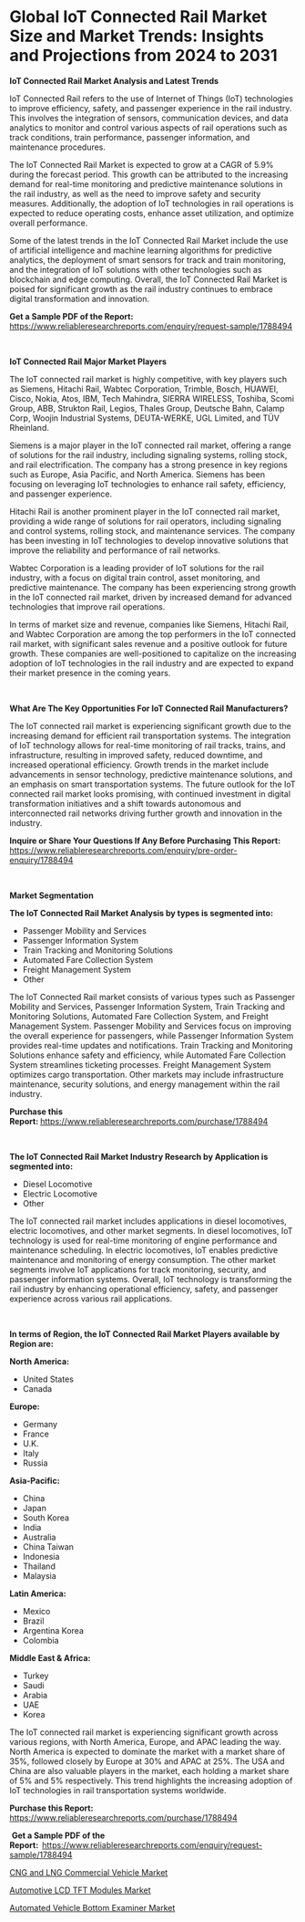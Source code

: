 <p><h1>Global IoT Connected Rail Market Size and Market Trends: Insights and Projections from 2024 to 2031</h1></p><p><strong>IoT Connected Rail Market Analysis and Latest Trends</strong></p>
<p><p>IoT Connected Rail refers to the use of Internet of Things (IoT) technologies to improve efficiency, safety, and passenger experience in the rail industry. This involves the integration of sensors, communication devices, and data analytics to monitor and control various aspects of rail operations such as track conditions, train performance, passenger information, and maintenance procedures.</p><p>The IoT Connected Rail Market is expected to grow at a CAGR of 5.9% during the forecast period. This growth can be attributed to the increasing demand for real-time monitoring and predictive maintenance solutions in the rail industry, as well as the need to improve safety and security measures. Additionally, the adoption of IoT technologies in rail operations is expected to reduce operating costs, enhance asset utilization, and optimize overall performance.</p><p>Some of the latest trends in the IoT Connected Rail Market include the use of artificial intelligence and machine learning algorithms for predictive analytics, the deployment of smart sensors for track and train monitoring, and the integration of IoT solutions with other technologies such as blockchain and edge computing. Overall, the IoT Connected Rail Market is poised for significant growth as the rail industry continues to embrace digital transformation and innovation.</p></p>
<p><strong>Get a Sample PDF of the Report:&nbsp;</strong> <a href="https://www.reliableresearchreports.com/enquiry/request-sample/1788494">https://www.reliableresearchreports.com/enquiry/request-sample/1788494</a></p>
<p>&nbsp;</p>
<p><strong>IoT Connected Rail Major Market Players</strong></p>
<p><p>The IoT connected rail market is highly competitive, with key players such as Siemens, Hitachi Rail, Wabtec Corporation, Trimble, Bosch, HUAWEI, Cisco, Nokia, Atos, IBM, Tech Mahindra, SIERRA WIRELESS, Toshiba, Scomi Group, ABB, Strukton Rail, Legios, Thales Group, Deutsche Bahn, Calamp Corp, Woojin Industrial Systems, DEUTA-WERKE, UGL Limited, and TÜV Rheinland.</p><p>Siemens is a major player in the IoT connected rail market, offering a range of solutions for the rail industry, including signaling systems, rolling stock, and rail electrification. The company has a strong presence in key regions such as Europe, Asia Pacific, and North America. Siemens has been focusing on leveraging IoT technologies to enhance rail safety, efficiency, and passenger experience.</p><p>Hitachi Rail is another prominent player in the IoT connected rail market, providing a wide range of solutions for rail operators, including signaling and control systems, rolling stock, and maintenance services. The company has been investing in IoT technologies to develop innovative solutions that improve the reliability and performance of rail networks.</p><p>Wabtec Corporation is a leading provider of IoT solutions for the rail industry, with a focus on digital train control, asset monitoring, and predictive maintenance. The company has been experiencing strong growth in the IoT connected rail market, driven by increased demand for advanced technologies that improve rail operations.</p><p>In terms of market size and revenue, companies like Siemens, Hitachi Rail, and Wabtec Corporation are among the top performers in the IoT connected rail market, with significant sales revenue and a positive outlook for future growth. These companies are well-positioned to capitalize on the increasing adoption of IoT technologies in the rail industry and are expected to expand their market presence in the coming years.</p></p>
<p>&nbsp;</p>
<p><strong>What Are The Key Opportunities For IoT Connected Rail Manufacturers?</strong></p>
<p><p>The IoT connected rail market is experiencing significant growth due to the increasing demand for efficient rail transportation systems. The integration of IoT technology allows for real-time monitoring of rail tracks, trains, and infrastructure, resulting in improved safety, reduced downtime, and increased operational efficiency. Growth trends in the market include advancements in sensor technology, predictive maintenance solutions, and an emphasis on smart transportation systems. The future outlook for the IoT connected rail market looks promising, with continued investment in digital transformation initiatives and a shift towards autonomous and interconnected rail networks driving further growth and innovation in the industry.</p></p>
<p><strong>Inquire or Share Your Questions If Any Before Purchasing This Report:</strong> <a href="https://www.reliableresearchreports.com/enquiry/pre-order-enquiry/1788494">https://www.reliableresearchreports.com/enquiry/pre-order-enquiry/1788494</a></p>
<p>&nbsp;</p>
<p><strong>Market Segmentation</strong></p>
<p><strong>The IoT Connected Rail Market Analysis by types is segmented into:</strong></p>
<p><ul><li>Passenger Mobility and Services</li><li>Passenger Information System</li><li>Train Tracking and Monitoring Solutions</li><li>Automated Fare Collection System</li><li>Freight Management System</li><li>Other</li></ul></p>
<p><p>The IoT Connected Rail market consists of various types such as Passenger Mobility and Services, Passenger Information System, Train Tracking and Monitoring Solutions, Automated Fare Collection System, and Freight Management System. Passenger Mobility and Services focus on improving the overall experience for passengers, while Passenger Information System provides real-time updates and notifications. Train Tracking and Monitoring Solutions enhance safety and efficiency, while Automated Fare Collection System streamlines ticketing processes. Freight Management System optimizes cargo transportation. Other markets may include infrastructure maintenance, security solutions, and energy management within the rail industry.</p></p>
<p><strong>Purchase this Report:&nbsp;</strong><a href="https://www.reliableresearchreports.com/purchase/1788494">https://www.reliableresearchreports.com/purchase/1788494</a></p>
<p>&nbsp;</p>
<p><strong>The IoT Connected Rail Market Industry Research by Application is segmented into:</strong></p>
<p><ul><li>Diesel Locomotive</li><li>Electric Locomotive</li><li>Other</li></ul></p>
<p><p>The IoT connected rail market includes applications in diesel locomotives, electric locomotives, and other market segments. In diesel locomotives, IoT technology is used for real-time monitoring of engine performance and maintenance scheduling. In electric locomotives, IoT enables predictive maintenance and monitoring of energy consumption. The other market segments involve IoT applications for track monitoring, security, and passenger information systems. Overall, IoT technology is transforming the rail industry by enhancing operational efficiency, safety, and passenger experience across various rail applications.</p></p>
<p>&nbsp;</p>
<p><strong>In terms of Region, the IoT Connected Rail Market Players available by Region are:</strong></p>
<p>
    <p> <strong> North America: </strong>
        <ul>
            <li>United States</li>
            <li>Canada</li>
        </ul>
        </p> 
    <p> <strong> Europe: </strong>
        <ul>
            <li>Germany</li>
            <li>France</li>
            <li>U.K.</li>
            <li>Italy</li>
            <li>Russia</li>
        </ul>
        </p> 
    <p> <strong> Asia-Pacific: </strong>
        <ul>
            <li>China</li>
            <li>Japan</li>
            <li>South Korea</li>
            <li>India</li>
            <li>Australia</li>
            <li>China Taiwan</li>
            <li>Indonesia</li>
            <li>Thailand</li>
            <li>Malaysia</li>
        </ul>
        </p> 
    <p> <strong> Latin America: </strong>
        <ul>
            <li>Mexico</li>
            <li>Brazil</li>
            <li>Argentina Korea</li>
            <li>Colombia</li>
        </ul>
        </p> 
    <p> <strong> Middle East & Africa: </strong>
        <ul>
            <li>Turkey</li>
            <li>Saudi</li>
            <li>Arabia</li>
            <li>UAE</li>
            <li>Korea</li>
        </ul>
    </p>
    </p>
<p><p>The IoT connected rail market is experiencing significant growth across various regions, with North America, Europe, and APAC leading the way. North America is expected to dominate the market with a market share of 35%, followed closely by Europe at 30% and APAC at 25%. The USA and China are also valuable players in the market, each holding a market share of 5% and 5% respectively. This trend highlights the increasing adoption of IoT technologies in rail transportation systems worldwide.</p></p>
<p><strong>Purchase this Report: </strong><a href="https://www.reliableresearchreports.com/purchase/1788494">https://www.reliableresearchreports.com/purchase/1788494</a></p>
<p>&nbsp;<strong>Get a Sample PDF of the Report:&nbsp;&nbsp;</strong><a href="https://www.reliableresearchreports.com/enquiry/request-sample/1788494">https://www.reliableresearchreports.com/enquiry/request-sample/1788494</a></p>
<p><strong></strong></p>
<p><p><a href="https://github.com/yemakinde/Market-Research-Report-List-1/blob/main/cng-and-lng-commercial-vehicle-market.md">CNG and LNG Commercial Vehicle Market</a></p><p><a href="https://github.com/jsmusil/Market-Research-Report-List-2/blob/main/automotive-lcd-tft-modules-market.md">Automotive LCD TFT Modules Market</a></p><p><a href="https://github.com/bmorecock/Market-Research-Report-List-2/blob/main/automated-vehicle-bottom-examiner-market.md">Automated Vehicle Bottom Examiner Market</a></p></p>